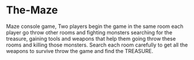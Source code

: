 # The-Maze
Maze console game, Two players begin the game in the same room each player go throw other rooms and fighting monsters searching for the treasure, gaining tools and weapons that help them going throw these rooms and killing those monsters. Search each room carefully to get all the weapons to survive throw the game and find the TREASURE.
